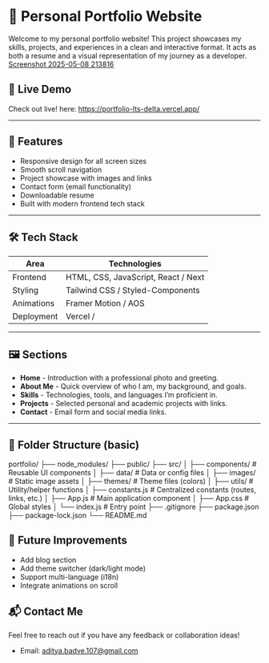 
# 💼 Personal Portfolio Website

Welcome to my personal portfolio website! This project showcases my skills, projects, and experiences in a clean and interactive format. It acts as both a resume and a visual representation of my journey as a developer.
[Screenshot 2025-05-08 213816](https://github.com/user-attachments/assets/35c9c8d9-4496-47ea-a67e-4ee45a88d36e)

## 🚀 Live Demo

Check out live!
  here: https://portfolio-lts-delta.vercel.app/

---

## 📌 Features

- Responsive design for all screen sizes
- Smooth scroll navigation
- Project showcase with images and links
- Contact form (email functionality)
- Downloadable resume
- Built with modern frontend tech stack

---

## 🛠️ Tech Stack

| Area         | Technologies                           |
|--------------|----------------------------------------|
| Frontend     | HTML, CSS, JavaScript, React / Next    |
| Styling      | Tailwind CSS        / Styled-Components|
| Animations   | Framer Motion / AOS                    |
| Deployment   | Vercel /                               |

---

## 🖼️ Sections

- **Home** - Introduction with a professional photo and greeting.
- **About Me** - Quick overview of who I am, my background, and goals.
- **Skills** - Technologies, tools, and languages I’m proficient in.
- **Projects** - Selected personal and academic projects with links.
- **Contact** - Email form and social media links.

---

## 📂 Folder Structure (basic)

portfolio/
├── node_modules/
├── public/
├── src/
│   ├── components/     # Reusable UI components
│   ├── data/           # Data or config files
│   ├── images/         # Static image assets
│   ├── themes/         # Theme files (colors)
│   ├── utils/          # Utility/helper functions
│   ├── constants.js    # Centralized constants (routes, links, etc.)
│   ├── App.js          # Main application component
│   ├── App.css         # Global styles
│   └── index.js        # Entry point
├── .gitignore
├── package.json
├── package-lock.json
└── README.md




## 🎯 Future Improvements

* Add blog section
* Add theme switcher (dark/light mode)
* Support multi-language (i18n)
* Integrate animations on scroll

## 📬 Contact Me

Feel free to reach out if you have any feedback or collaboration ideas!

* Email: aditya.badve.107@gmail.com


